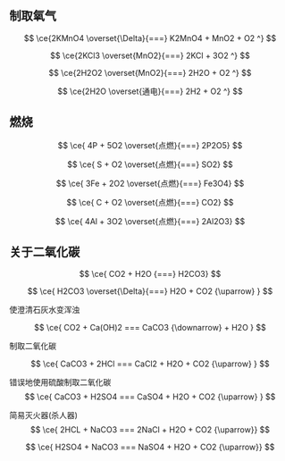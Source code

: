## 制取氧气

$$
\ce{2KMnO4 \overset{\Delta}{===} K2MnO4 + MnO2 + O2 ^}
$$

$$
\ce{2KCl3 \overset{MnO2}{===} 2KCl + 3O2 ^}
$$

$$
\ce{2H2O2 \overset{MnO2}{===} 2H2O + O2 ^}
$$

$$
\ce{2H2O \overset{通电}{===} 2H2 + O2 ^}
$$

## 燃烧  
$$
\ce{ 4P + 5O2 \overset{点燃}{===} 2P2O5}
$$

$$
\ce{ S + O2 \overset{点燃}{===} SO2}
$$

$$
\ce{ 3Fe + 2O2 \overset{点燃}{===} Fe3O4}
$$

$$
\ce{ C + O2 \overset{点燃}{===} CO2}
$$

$$
\ce{ 4Al + 3O2 \overset{点燃}{===} 2Al2O3}
$$

## 关于二氧化碳

$$
\ce{ CO2 + H2O {===} H2CO3}
$$

$$
\ce{ H2CO3 \overset{\Delta}{===} H2O + CO2 {\uparrow} }
$$

使澄清石灰水变浑浊

$$
\ce{ CO2 + Ca(OH)2 === CaCO3 {\downarrow} + H2O }
$$

制取二氧化碳

$$
\ce{ CaCO3 + 2HCl === CaCl2 + H2O + CO2 {\uparrow} }
$$

错误地使用硫酸制取二氧化碳
$$
\ce{ CaCO3 + H2SO4 === CaSO4 + H2O + CO2 {\uparrow} }
$$

简易灭火器(杀人器)
$$
\ce{ 2HCL + NaCO3 === 2NaCl + H2O + CO2 {\uparrow}}
$$

$$
\ce{ H2SO4 + NaCO3 === NaSO4 + H2O + CO2 {\uparrow}}
$$